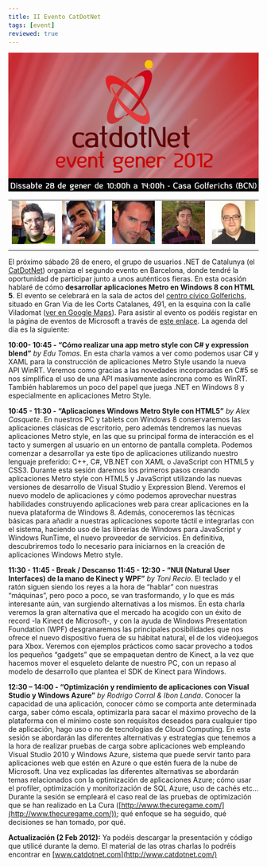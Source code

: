 ```yaml
---
title: II Evento CatDotNet
tags: [event]
reviewed: true
---
```

![CatDotNet Gener 2012](/img/IIEventActivitats.jpg)

|   |   |   |   |   |
|---|---|---|---|---|
|![Eduard Tomas](/img/etomas.jpg)|![Alex Casquete](/img/acasquete.jpg)|![Toni Recio](/img/trecio.jpg)|![Ibon Landa](/img/ilanda.jpg)|![Rodrigo Corral](/img/rcorral.jpg)|
|   |   |   |   |   |

El próximo sábado 28 de enero, el grupo de usuarios .NET de Catalunya (el [CatDotNet](http://catdotnet.net/ii-evento-catdotnet/)) organiza el segundo evento en Barcelona, donde tendré la oportunidad de participar junto a unos auténticos fieras. En esta ocasión hablaré de cómo **desarrollar aplicaciones Metro en Windows 8 con HTML 5**. El evento se celebrará en la sala de actos del [centro cívico Golferichs](http://www.golferichs.org/), situado en Gran Via de les Corts Catalanes, 491, en la esquina con la calle Viladomat ([ver en Google Maps](http://maps.google.es/maps/place?cid=11342203686279331133&q=Casa+Golferichs,+Barcelona&hl=en&ved=0CBQQ-gswAA&sa=X&ei=Y0oXT-naNI7Ijgegl8XGBQ)). Para asistir al evento os podéis registar en la página de eventos de Microsoft a través de [este enlace](https://msevents.microsoft.com/CUI/EventDetail.aspx?EventID=1032504068&Culture=es-ES). La agenda del día es la siguiente:

**10:00- 10:45 - “Cómo realizar una app metro style con C# y expression blend”** _by Edu Tomas_. En esta charla vamos a ver como podemos usar C# y XAML para la construcción de aplicaciones Metro Style usando la nueva API WinRT. Veremos como gracias a las novedades incorporadas en C#5 se nos simplifica el uso de una API masivamente asíncrona como es WinRT. También hablaremos un poco del papel que juega .NET en Windows 8 y especialmente en aplicaciones Metro Style.

**10:45 - 11:30 - “Aplicaciones Windows Metro Style con HTML5”** _by Alex Casquete_. En nuestros PC y tablets con Windows 8 conservaremos las aplicaciones clásicas de escritorio, pero además tendremos las nuevas aplicaciones Metro style, en las que su principal forma de interacción es el tacto y sumergen al usuario en un entorno de pantalla completa. Podemos comenzar a desarrollar ya este tipo de aplicaciones utilizando nuestro lenguaje preferido: C++, C#, VB.NET con XAML o JavaScript con HTML5 y CSS3. Durante esta sesión daremos los primeros pasos creando aplicaciones Metro style con HTML5 y JavaScript utilizando las nuevas versiones de desarrollo de Visual Studio y Expression Blend. Veremos el nuevo modelo de aplicaciones y cómo podemos aprovechar nuestras habilidades construyendo aplicaciones web para crear aplicaciones en la nueva plataforma de Windows 8. Además, conoceremos las técnicas básicas para añadir a nuestras aplicaciones soporte táctil e integrarlas con el sistema, haciendo uso de las librerías de Windows para JavaScript y Windows RunTime, el nuevo proveedor de servicios. En definitiva, descubriremos todo lo necesario para iniciarnos en la creación de aplicaciones Windows Metro style.

**11:30 - 11:45 - Break / Descanso** **11:45 - 12:30 - “NUI (Natural User Interfaces) de la mano de Kinect y WPF”** _by Toni Recio_. El teclado y el ratón siguen siendo los reyes a la hora de “hablar” con nuestras “máquinas”, pero poco a poco, se van trasformando, y lo que es más interesante aún, van surgiendo alternativas a los mismos. En esta charla veremos la gran alternativa que el mercado ha acogido con un éxito de record -la Kinect de Microsoft-, y con la ayuda de Windows Presentation Foundation (WPF) desgranaremos las principales posibilidades que nos ofrece el nuevo dispositivo fuera de su hábitat natural, el de los videojuegos para Xbox. Veremos con ejemplos prácticos como sacar provecho a todos los pequeños “gadgets” que se empaquetan dentro de Kinect, a la vez que hacemos mover el esqueleto delante de nuestro PC, con un repaso al modelo de desarrollo que plantea el SDK de Kinect para Windows.

**12:30 – 14:00 - “Optimización y rendimiento de aplicaciones con Visual Studio y Windows Azure”** _by Rodrigo Corral & Ibon Landa_. Conocer la capacidad de una aplicación, conocer cómo se comporta ante determinada carga, saber cómo escala, optimizarla para sacar el máximo provecho de la plataforma con el mínimo coste son requisitos deseados para cualquier tipo de aplicación, hago uso o no de tecnologías de Cloud Computing. En esta sesión se abordarán las diferentes alternativas y estrategias que tenemos a la hora de realizar pruebas de carga sobre aplicaciones web empleando Visual Studio 2010 y Windows Azure, sistema que puede servir tanto para aplicaciones web que estén en Azure o que estén fuera de la nube de Microsoft. Una vez explicadas las diferentes alternativas se abordarán temas relacionados con la optimización de aplicaciones Azure; cómo usar el profiler, optimización y monitorización de SQL Azure, uso de cachés etc… Durante la sesión se empleará el caso real de las pruebas de optimización que se han realizado en La Cura ([http://www.thecuregame.com/](http://www.thecuregame.com/)); qué enfoque se ha seguido, qué decisiones se han tomado, por qué.

**Actualización (2 Feb 2012):** Ya podéis descargar la presentación y código que utilicé durante la demo. El material de las otras charlas lo podréis encontrar en [www.catdotnet.com](http://www.catdotnet.com/)
